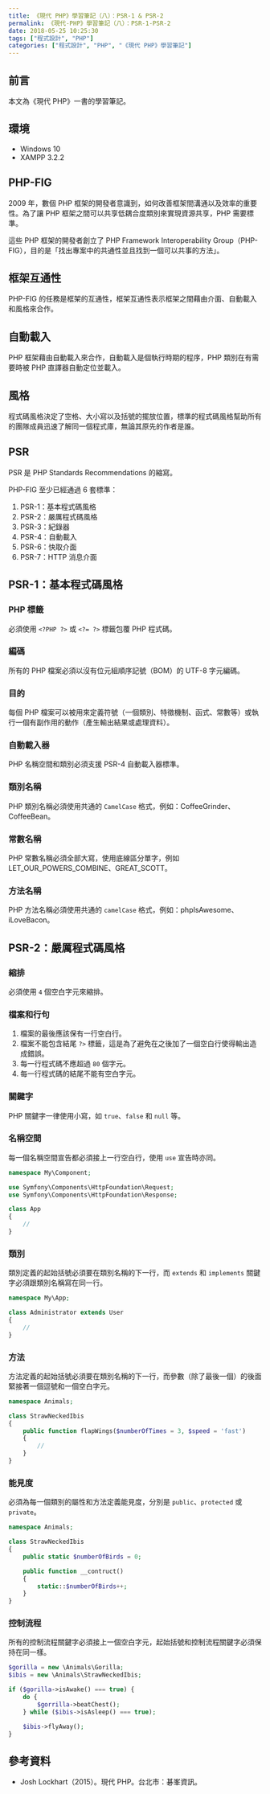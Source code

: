 ```yaml
---
title: 《現代 PHP》學習筆記（八）：PSR-1 & PSR-2
permalink: 《現代-PHP》學習筆記（八）：PSR-1-PSR-2
date: 2018-05-25 10:25:30
tags: ["程式設計", "PHP"]
categories: ["程式設計", "PHP", "《現代 PHP》學習筆記"]
---
```


## 前言

本文為《現代 PHP》一書的學習筆記。

## 環境

- Windows 10
- XAMPP 3.2.2

## PHP-FIG

2009 年，數個 PHP 框架的開發者意識到，如何改善框架間溝通以及效率的重要性。為了讓 PHP 框架之間可以共享低耦合度類別來實現資源共享，PHP 需要標準。

這些 PHP 框架的開發者創立了 PHP Framework Interoperability Group（PHP-FIG），目的是「找出專案中的共通性並且找到一個可以共事的方法」。

## 框架互通性

PHP-FIG 的任務是框架的互通性，框架互通性表示框架之間藉由介面、自動載入和風格來合作。

## 自動載入

PHP 框架藉由自動載入來合作，自動載入是個執行時期的程序，PHP 類別在有需要時被 PHP 直譯器自動定位並載入。

## 風格

程式碼風格決定了空格、大小寫以及括號的擺放位置，標準的程式碼風格幫助所有的團隊成員迅速了解同一個程式庫，無論其原先的作者是誰。

## PSR

PSR 是 PHP Standards Recommendations 的縮寫。

PHP-FIG 至少已經通過 6 套標準：

1. PSR-1：基本程式碼風格
2. PSR-2：嚴厲程式碼風格
3. PSR-3：紀錄器
4. PSR-4：自動載入
5. PSR-6：快取介面
6. PSR-7：HTTP 消息介面

## PSR-1：基本程式碼風格

### PHP 標籤

必須使用 `<?PHP ?>` 或 `<?= ?>` 標籤包覆 PHP 程式碼。

### 編碼

所有的 PHP 檔案必須以沒有位元組順序記號（BOM）的 UTF-8 字元編碼。

### 目的

每個 PHP 檔案可以被用來定義符號（一個類別、特徵機制、函式、常數等）或執行一個有副作用的動作（產生輸出結果或處理資料）。

### 自動載入器

PHP 名稱空間和類別必須支援 PSR-4 自動載入器標準。

### 類別名稱

PHP 類別名稱必須使用共通的 `CamelCase` 格式，例如：CoffeeGrinder、CoffeeBean。

### 常數名稱

PHP 常數名稱必須全部大寫，使用底線區分單字，例如 LET_OUR_POWERS_COMBINE、GREAT_SCOTT。

### 方法名稱

PHP 方法名稱必須使用共通的 `camelCase` 格式，例如：phpIsAwesome、iLoveBacon。

## PSR-2：嚴厲程式碼風格

### 縮排

必須使用 `4` 個空白字元來縮排。

### 檔案和行句

1. 檔案的最後應該保有一行空白行。
2. 檔案不能包含結尾 `?>` 標籤，這是為了避免在之後加了一個空白行使得輸出造成錯誤。
3. 每一行程式碼不應超過 `80` 個字元。
4. 每一行程式碼的結尾不能有空白字元。

### 關鍵字

PHP 關鍵字一律使用小寫，如 `true`、`false` 和 `null` 等。

### 名稱空間

每一個名稱空間宣告都必須接上一行空白行，使用 `use` 宣告時亦同。

```PHP
namespace My\Component;

use Symfony\Components\HttpFoundation\Request;
use Symfony\Components\HttpFoundation\Response;

class App
{
    //
}
```

### 類別

類別定義的起始括號必須要在類別名稱的下一行，而 `extends` 和 `implements` 關鍵字必須跟類別名稱寫在同一行。

```PHP
namespace My\App;

class Administrator extends User
{
    //
}
```

### 方法

方法定義的起始括號必須要在類別名稱的下一行，而參數（除了最後一個）的後面緊接著一個逗號和一個空白字元。

```PHP
namespace Animals;

class StrawNeckedIbis
{
    public function flapWings($numberOfTimes = 3, $speed = 'fast')
    {
        //
    }
}
```

### 能見度

必須為每一個類別的屬性和方法定義能見度，分別是 `public`、`protected` 或 `private`。

```PHP
namespace Animals;

class StrawNeckedIbis
{
    public static $numberOfBirds = 0;

    public function __contruct()
    {
        static::$numberOfBirds++;
    }
}
```

### 控制流程

所有的控制流程關鍵字必須接上一個空白字元，起始括號和控制流程關鍵字必須保持在同一樣。

```PHP
$gorilla = new \Animals\Gorilla;
$ibis = new \Animals\StrawNeckedIbis;

if ($gorilla->isAwake() === true) {
    do {
        $gorrilla->beatChest();
    } while ($ibis->isAsleep() === true);

    $ibis->flyAway();
}
```

## 參考資料

- Josh Lockhart（2015）。現代 PHP。台北市：碁峯資訊。
